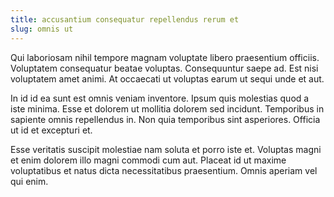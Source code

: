 ```yaml
---
title: accusantium consequatur repellendus rerum et
slug: omnis ut
---
```


Qui laboriosam nihil tempore magnam voluptate libero praesentium officiis. Voluptatem consequatur beatae voluptas. Consequuntur saepe ad. Est nisi voluptatem amet animi. At occaecati ut voluptas earum ut sequi unde et aut.

In id id ea sunt est omnis veniam inventore. Ipsum quis molestias quod a iste minima. Esse et dolorem ut mollitia dolorem sed incidunt. Temporibus in sapiente omnis repellendus in. Non quia temporibus sint asperiores. Officia ut id et excepturi et.

Esse veritatis suscipit molestiae nam soluta et porro iste et. Voluptas magni et enim dolorem illo magni commodi cum aut. Placeat id ut maxime voluptatibus et natus dicta necessitatibus praesentium. Omnis aperiam vel qui enim.
